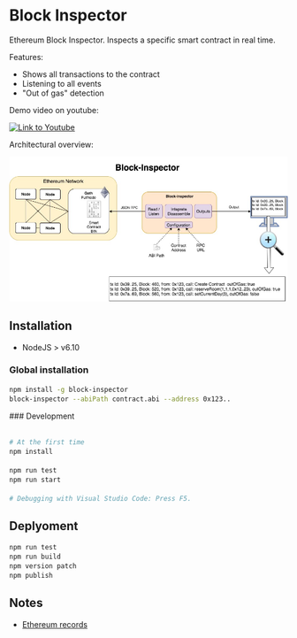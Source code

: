 # Block Inspector 

Ethereum Block Inspector. Inspects a specific smart contract in real time. 

Features:
- Shows all transactions to the contract 
- Listening to all events
- "Out of gas" detection

Demo video on youtube:

[![Link to Youtube](https://img.youtube.com/vi/35cLpa20-Uw/0.jpg)](https://www.youtube.com/watch?v=35cLpa20-Uw)

Architectural overview:

![Overview](./docs/block-inspector-light.jpg)

## Installation
- NodeJS > v6.10

### Global installation
```bash
npm install -g block-inspector
block-inspector --abiPath contract.abi --address 0x123..
```

### Development
```bash

# At the first time
npm install

npm run test
npm run start

# Debugging with Visual Studio Code: Press F5. 
```
## Deplyoment
```bash
npm run test
npm run build
npm version patch
npm publish
```

## Notes
- [Ethereum records](./docs/records.md)